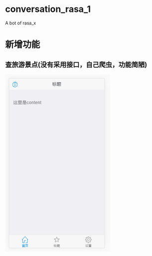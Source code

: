 # conversation_rasa_1
A bot of rasa_x 

# 新增功能
## 查旅游景点(没有采用接口，自己爬虫，功能简陋)
![Image text](https://raw.githubusercontent.com/hongmaju/light7Local/master/img/productShow/20170518152848.png)
